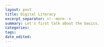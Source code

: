 ```yaml
---
layout: post	
title: Digital Literacy
excerpt_separator: <!--more-->
summary: Let's first talk about the basics.
categories:
tags:
date_edited:
---
```






